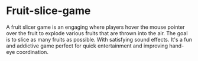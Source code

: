 # Fruit-slice-game
A fruit slicer game is an engaging  where players hover the mouse pointer over the fruit  to explode various fruits that are thrown into the air. The goal is to slice as many fruits as possible. With satisfying sound effects. It's a fun and addictive game perfect for quick entertainment and improving hand-eye coordination.

